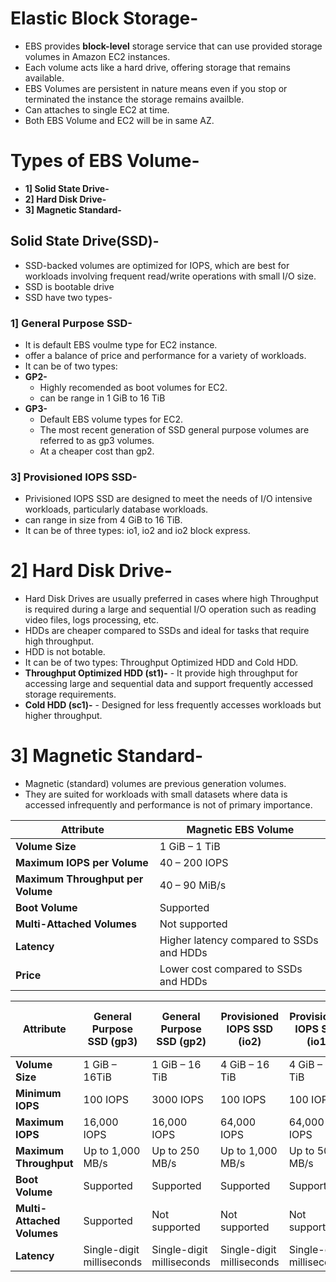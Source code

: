 # Elastic Block Storage-
- EBS provides **block-level** storage service that can use provided storage volumes in Amazon EC2 instances.
- Each volume acts like a hard drive, offering storage that remains available.
- EBS Volumes are persistent in nature means even if you stop or terminated the instance the storage remains availble.
- Can attaches to single EC2 at time.
- Both EBS Volume and EC2 will be in same AZ.

# Types of EBS Volume-
- **1] Solid State Drive-**
- **2] Hard Disk Drive-**
- **3] Magnetic Standard-**


## Solid State Drive(SSD)-
- SSD-backed volumes are optimized for IOPS, which are best for workloads involving frequent read/write operations with small I/O size.
- SSD is bootable drive
- SSD have two types-

### 1] General Purpose SSD-
- It is default EBS voulme type for EC2 instance.
- offer a balance of price and performance for a variety of workloads. 
- It can be of two types:
- **GP2-**
     - Highly recomended as boot volumes for EC2.
     - can be range in 1 GiB to 16 TiB
- **GP3-**
     -  Default EBS volume types for EC2.
     -  The most recent generation of SSD general purpose volumes are referred to as gp3 volumes.
     -   At a cheaper cost than gp2.

### 3] Provisioned IOPS SSD-
- Privisioned IOPS SSD are designed to meet the needs of I/O intensive workloads, particularly database workloads.
- can range in size from 4 GiB to 16 TiB.
- It can be of three types: io1, io2 and io2 block express.

# 2] Hard Disk Drive-
- Hard Disk Drives are usually preferred in cases where high Throughput is required during a large and sequential I/O operation such as reading video files, logs processing, etc.
- HDDs are cheaper compared to SSDs and ideal for tasks that require high throughput.
- HDD is not  botable.
- It can be of two types: Throughput Optimized HDD and Cold HDD.
- **Throughput Optimized HDD (st1)-**
      - It provide high throughput for accessing large and sequential data and support frequently accessed storage requirements.
- **Cold HDD (sc1)-**
      - Designed for less frequently accesses workloads but higher throughput.

# 3] Magnetic Standard-
- Magnetic (standard) volumes are previous generation volumes.
- They are suited for workloads with small datasets where data is accessed infrequently and performance is not of primary importance.

| **Attribute**                | **Magnetic EBS Volume**                  |
|------------------------------|------------------------------------------|
| **Volume Size**              | 1 GiB – 1 TiB                           |
| **Maximum IOPS per Volume**  | 40 – 200 IOPS                            |
| **Maximum Throughput per Volume** | 40 – 90 MiB/s                        |
| **Boot Volume**              | Supported                                |
| **Multi-Attached Volumes**   | Not supported                            |
| **Latency**                  | Higher latency compared to SSDs and HDDs|
| **Price**                    | Lower cost compared to SSDs and HDDs    |




| **Attribute**                | **General Purpose SSD (gp3)** | **General Purpose SSD (gp2)** | **Provisioned IOPS SSD (io2)** | **Provisioned IOPS SSD (io1)** | **Provisioned IOPS SSD (io2 Block Express)** | **Throughput Optimized HDD (st1)** | **Cold HDD (sc1)** |
|------------------------------|------------------------------|------------------------------|-------------------------------|-------------------------------|-----------------------------------------|-----------------------------------|--------------------|
| **Volume Size**              | 1 GiB – 16TiB               | 1 GiB – 16 TiB               | 4 GiB – 16 TiB                | 4 GiB – 16 TiB                | 4 GiB – 64 TiB                         | 500 GiB – 16 TiB                   | 500 GiB – 16 TiB   |
| **Minimum IOPS**             | 100 IOPS                     | 3000 IOPS                     | 100 IOPS                      | 100 IOPS                      | 100 IOPS                                | 100 IOPS                           | 50 IOPS            |
| **Maximum IOPS**             | 16,000 IOPS                  | 16,000 IOPS                  | 64,000 IOPS                   | 64,000 IOPS                   | 256,000 IOPS                            | 500 IOPS                           | 250 IOPS           |
| **Maximum Throughput**       | Up to 1,000 MB/s             | Up to 250 MB/s               | Up to 1,000 MB/s              | Up to 500 MB/s                | Up to 4,000 MB/s                        | Up to 500 MB/s                     | Up to 250 MB/s     |
| **Boot Volume**              | Supported                    | Supported                    | Supported                     | Supported                     | Supported                               | Supported                          | Supported          |
| **Multi-Attached Volumes**   | Supported                    | Not supported                | Not supported                 | Not supported                 | Not supported                           | Not supported                      | Not supported      |
| **Latency**                  | Single-digit milliseconds    | Single-digit milliseconds    | Single-digit milliseconds     | Single-digit milliseconds     | Single-digit milliseconds               | Single-digit milliseconds          | Single-digit milliseconds |







                                                                                       
